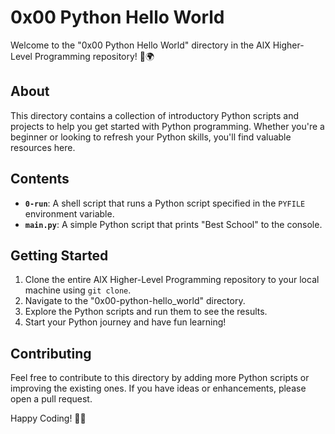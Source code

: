 # 0x00 Python Hello World

Welcome to the "0x00 Python Hello World" directory in the AlX Higher-Level Programming repository! 🐍🌍

## About
This directory contains a collection of introductory Python scripts and projects to help you get started with Python programming. Whether you're a beginner or looking to refresh your Python skills, you'll find valuable resources here.

## Contents
- **`0-run`**: A shell script that runs a Python script specified in the `PYFILE` environment variable.
- **`main.py`**: A simple Python script that prints "Best School" to the console.

## Getting Started
1. Clone the entire AlX Higher-Level Programming repository to your local machine using `git clone`.
2. Navigate to the "0x00-python-hello_world" directory.
3. Explore the Python scripts and run them to see the results.
4. Start your Python journey and have fun learning!

## Contributing
Feel free to contribute to this directory by adding more Python scripts or improving the existing ones. If you have ideas or enhancements, please open a pull request.

Happy Coding! 🚀🐍

